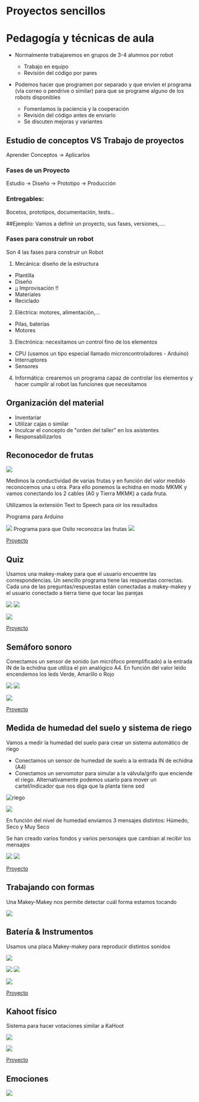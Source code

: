 # Proyectos sencillos


# Pedagogía y técnicas de aula


* Normalmente trabajaremos en grupos de 3-4 alumnos por robot
    * Trabajo en equipo
    * Revisión del código por pares
        
* Podemos hacer que programen por separado y que envíen el programa (vía correo o pendrive o similar) para que se programe alguno de los robots disponibles
    * Fomentamos la paciencia y la cooperación
    * Revisión del código antes de enviarlo
    * Se discuten mejoras y variantes
    
## Estudio de conceptos VS Trabajo de proyectos

Aprender Conceptos -> Aplicarlos

### Fases de un Proyecto

Estudio -> Diseño -> Prototipo -> Producción

### Entregables:

Bocetos, prototipos, documentación, tests...



##Ejemplo: Vamos a definir un proyecto, sus fases, versiones,....
    
### Fases para construir  un robot

Son 4 las fases para construir un Robot

1. Mecánica: diseño de la estructura
  * Plantilla
  * Diseño
  * ¡¡ Improvisación !!
  * Materiales
  * Reciclado
2. Eléctrica: motores, alimentación,...
  * Pilas, baterías
  * Motores
3. Electrónica: necesitamos un control fino de los elementos
  * CPU (usamos un tipo especial llamado microncontroladores - Arduino)
  * Interruptores
  * Sensores
4. Informática: crearemos un programa capaz de controlar los elementos y hacer cumplir al robot las funciones que necesitamos	    

## Organización del material

* Inventariar
* Utilizar cajas o similar
* Inculcar el concepto de "orden del taller" en los asistentes
* Responsabilizarlos


## Reconocedor de frutas

![](../images/Proyecto2b.jpg)

Medimos la conductividad de varias frutas y en función del valor medido reconocemos una u otra. Para ello ponemos la echidna en modo MKMK y vamos conectando los 2 cables (A0 y Tierra MKMK) a cada fruta.

Utilizamos la extensión Text to Speech para oir los resultados

Programa para Arduino

![](../images/Frutas-arduino.png)
Programa para que Osito reconozca las frutas
![](../images/Frutas-osito.png)

[Proyecto](https://planet.mblock.cc/project/projectshare/103635)

## Quiz

Usamos una makey-makey para que el usuario encuentre las correspondencias. Un sencillo programa tiene las respuestas correctas. Cada una de las preguntas/respuestas están conectadas a makey-makey y el usuario conectado a tierra tiene que tocar las parejas

![](../images/Proyecto3b.jpg)
![](../images/Proyecto3.jpg)

![](../images/Quizz-blocks.png)

[Proyecto](https://scratch.mit.edu/projects/341130424/)
## Semáforo sonoro

Conectamos un sensor de sonido (un micrófoco premplificado) a la entrada IN de la echidna que utiliza el pin analógico A4. En función del valor leído encendemos los leds Verde, Amarillo o Rojo

![](../images/Proyecto4b.jpg)
![](../images/Proyecto4.jpg)

![](../images/NivelSonoro.png)

[Proyecto](https://planet.mblock.cc/project/projectshare/103651)

## Medida de humedad del suelo y sistema de riego

Vamos a medir la humedad del suelo para crear un sistema automático de riego
* Conectamos un sensor de humedad de suelo a la entrada IN de echidna (A4)
* Conectamos un servomotor para simular a la válvula/grifo que enciende el riego. Alternativamente podemos usarlo para mover un cartel/indicador que nos diga que la planta tiene sed

![riego](../images/Riego.png)

![](../images/SensorHumedadArduino.png)

En función del nivel de humedad enviamos 3 mensajes distintos: Húmedo, Seco y Muy Seco

Se han creado varios fondos y varios personajes que cambian al recibir los mensajes

![](../images/SensorHumedadFondo.png)
![](../images/SensorHumedadObjetos.png)




[Proyecto](https://planet.mblock.cc/project/103662)


## Trabajando con formas

Una Makey-Makey nos permite detectar cuál forma estamos tocando

![](../images/Proyecto1.jpg)

## Batería & Instrumentos

Usamos una placa Makey-makey para reproducir distintos sonidos

![](../images/MMBateria.png)

![](../images/Notas.png)
![](../images/instrumento.png)

![](../images/bateria.jpg)

[Proyecto](https://scratch.mit.edu/projects/340880761/)

## Kahoot físico

Sistema para hacer votaciones similar a KaHoot

![](../images/khoot.jpg)

![](../images/)

[Proyecto](https://scratch.mit.edu/projects/340884761/)

## Emociones

![](../images/Emociones.jpg)

